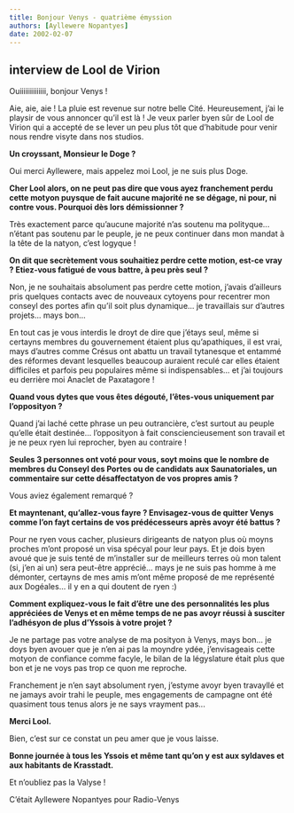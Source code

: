 ```yaml
---
title: Bonjour Venys - quatrième émyssion
authors: [Ayllewere Nopantyes]
date: 2002-02-07
---
```


## interview de Lool de Virion

Ouiiiiiiiiiiiiii, bonjour Venys !

Aie, aie, aie ! La pluie est revenue sur notre belle Cité. Heureusement, j’ai le playsir de vous annoncer qu’il est là ! Je veux parler byen sûr de Lool de Virion qui a accepté de se lever un peu plus tôt que d’habitude pour venir nous rendre visyte dans nos studios.

**Un croyssant, Monsieur le Doge ?**

Oui merci Ayllewere, mais appelez moi Lool, je ne suis plus Doge.

**Cher Lool alors, on ne peut pas dire que vous ayez franchement perdu cette motyon puysque de fait aucune majorité ne se dégage, ni pour, ni contre vous. Pourquoi dès lors démissionner ?**

Très exactement parce qu’aucune majorité n’as soutenu ma polityque... n’étant pas soutenu par le peuple, je ne peux continuer dans mon mandat à la tête de la natyon, c’est logyque !

**On dit que secrètement vous souhaitiez perdre cette motion, est-ce vray ? Etiez-vous fatigué de vous battre, à peu près seul ?**

Non, je ne souhaitais absolument pas perdre cette motion, j’avais d’ailleurs pris quelques contacts avec de nouveaux cytoyens pour recentrer mon conseyl des portes afin qu’il soit plus dynamique... je travaillais sur d’autres projets... mays bon...

En tout cas je vous interdis le droyt de dire que j’étays seul, même si certayns membres du gouvernement étaient plus qu’apathiques, il est vrai, mays d’autres comme Crésus ont abattu un travail tytanesque et entammé des réformes devant lesquelles beaucoup auraient reculé car elles étaient difficiles et parfois peu populaires même si indispensables... et j’ai toujours eu derrière moi Anaclet de Paxatagore !

**Quand vous dytes que vous êtes dégouté, l’êtes-vous uniquement par l’opposityon ?**

Quand j’ai laché cette phrase un peu outrancière, c’est surtout au peuple qu’elle était destinée... l’opposityon à fait consciencieusement son travail et je ne peux ryen lui reprocher, byen au contraire !

**Seules 3 personnes ont voté pour vous, soyt moins que le nombre de membres du Conseyl des Portes ou de candidats aux Saunatoriales, un commentaire sur cette désaffectatyon de vos propres amis ?**

Vous aviez également remarqué ?

**Et mayntenant, qu’allez-vous fayre ? Envisagez-vous de quitter Venys comme l’on fayt certains de vos prédécesseurs après avoyr été battus ?**

Pour ne ryen vous cacher, plusieurs dirigeants de natyon plus où moyns proches m’ont proposé un visa spécyal pour leur pays. Et je dois byen avoué que je suis tenté de m’installer sur de meilleurs terres où mon talent (si, j’en ai un) sera peut-être apprécié... mays je ne suis pas homme à me démonter, certayns de mes amis m’ont même proposé de me représenté aux Dogéales... il y en a qui doutent de ryen :)

**Comment expliquez-vous le fait d’être une des personnalités les plus appréciées de Venys et en même temps de ne pas avoyr réussi à susciter l’adhésyon de plus d’Yssois à votre projet ?**

Je ne partage pas votre analyse de ma posityon à Venys, mays bon... je doys byen avouer que je n’en ai pas la moyndre ydée, j’envisageais cette motyon de confiance comme facyle, le bilan de la légyslature était plus que bon et je ne voys pas trop ce quon me reproche.

Franchement je n’en sayt absolument ryen, j’estyme avoyr byen travayllé et ne jamays avoir trahi le peuple, mes engagements de campagne ont été quasiment tous tenus alors je ne says vrayment pas...

**Merci Lool.**

Bien, c’est sur ce constat un peu amer que je vous laisse.

**Bonne journée à tous les Yssois et même tant qu’on y est aux syldaves et aux habitants de Krasstadt.**

Et n’oubliez pas la Valyse !

C’était Ayllewere Nopantyes pour Radio-Venys